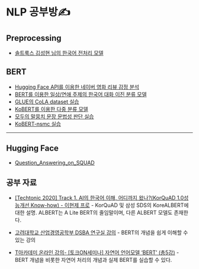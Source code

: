 # NLP 공부방✍️

## Preprocessing

-   [솔트룩스 김성현 님의 한국어 전처리 모델](https://github.com/thispath98/NLP/blob/main/Preprocessing/한국어_전처리.ipynb)

## BERT

-   [Hugging Face API를 이용한 네이버 영화 리뷰 감정 분석](https://github.com/thispath98/NLP/blob/main/BERT/BERT_NSMC.ipynb)
-   [BERT를 이용한 일상/연애 주제의 한국어 대화 이진 분류 모델](https://github.com/thispath98/NLP/blob/main/BERT/BERT_Korean_daily_date_texts_binary_classification.ipynb)
-   [GLUE의 CoLA dataset 실습](https://github.com/thispath98/NLP/blob/main/BERT/BERT_CoLA_of_GLUE.ipynb)
-   [KoBERT를 이용한 다중 분류 모델](https://github.com/thispath98/NLP/blob/main/BERT/KoBERT_multinomial_classifier.ipynb)
-   [모두의 말뭉치 문장 문법성 판단 실습](https://github.com/thispath98/NLP/blob/main/BERT/BERT_modoo_corpus_sentence_acceptability.ipynb)
-   [KoBERT-nsmc 실습](https://github.com/thispath98/NLP/blob/main/BERT/KoBERT_nsmc_practice.ipynb)

---

## Hugging Face

-   [Question_Answering_on_SQUAD](https://github.com/thispath98/NLP/blob/main/BERT/Question_Answering_on_SQUAD.ipynb)

## 공부 자료

-   [[Techtonic 2020] Track 1. AI의 한국어 이해, 어디까지 왔나?(KorQuAD 1.0성능개선 Know-how) - 이현제 프로](https://youtu.be/ovD_87gHZO4) - KorQuAD 및 삼성 SDS의 KoreALBERT에 대한 설명. ALBERT는 A Lite BERT의 줄임말이며, 다른 ALBERT 모델도 존재한다.

-   [고려대학교 산업경영공학부 DSBA 연구실 강의](https://youtu.be/IwtexRHoWG0) - BERT의 개념을 쉽게 이해할 수 있는 강의

-   [T아카데미 온라인 강의- [토크ON세미나] 자연어 언어모델 ‘BERT’ (총5강)](https://youtube.com/playlist?list=PL9mhQYIlKEhcIxjmLgm9X5BUtW5jMLbZD) - BERT 개념을 비롯한 자연어 처리의 개념과 실제 BERT를 실습할 수 있다.
